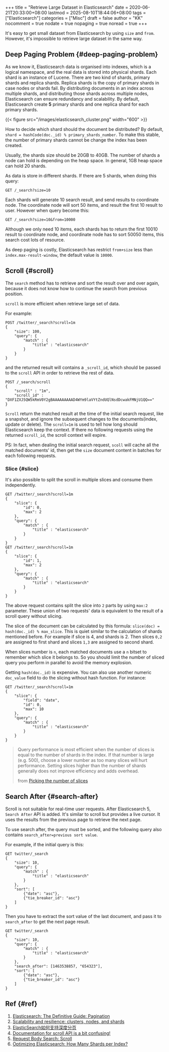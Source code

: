 +++
title = "Retrieve Large Dataset in Elasticsearch"
date = 2020-06-21T20:33:00+08:00
lastmod = 2025-08-10T18:44:06+08:00
tags = ["Elasticsearch"]
categories = ["Misc"]
draft = false
author = "KK"
nocomment = true
nodate = true
nopaging = true
noread = true
+++

It's easy to get small dataset from Elasticsearch by using `size` and `from`. However, it's impossible to retrieve large dataset in the same way.


## Deep Paging Problem {#deep-paging-problem}

As we know it, Elasticsearch data is organised into indexes, which is a logical namespace, and the real data is stored into physical shards. Each shard is an instance of Lucene. There are two kind of shards, primary shards and replica shards. Replica shards is the copy of primary shards in case nodes or shards fail. By distributing documents in an index across multiple shards, and distributing those shards across multiple nodes, Elasticsearch can ensure redundancy and scalability. By default, Elasticsearch create **5** primary shards and one replica shard for each primary shards.

{{< figure src="/images/elasticsearch_cluster.png" width="600" >}}

How to decide which shard should the document be distributed? By default, `shard = hashCode(doc._id) % primary_shards_number`. To make this stable, the number of primary shards cannot be change the index has been created.

Usually, the shards size should be 20GB to 40GB. The number of shards a node can hold is depending on the heap space. In general, 1GB heap space can hold 20 shards.

As data is store in different shards. If there are 5 shards, when doing this query:

```nil
GET /_search?size=10
```

Each shards will generate 10 search result, and send results to coordinate node. The coordinate node will sort 50 items, and result the first 10 result to user. However when query become this:

```nil
GET /_search?size=10&from=10000
```

Although we only need 10 items, each shards has to return the first 10010 result to coordinate node, and coordinate node has to sort 50050 items, this search cost lots of resource.

As deep paging is costly, Elasticsearch has restrict `from+size` less than `index.max-result-window`, the default value is `10000`.


## Scroll {#scroll}

The `search` method has to retrieve and sort the result over and over again, because it does not know how to continue the search from previous position.

`scroll` is more efficient when retrieve large set of data.

For example:

```nil
POST /twitter/_search?scroll=1m
{
    "size": 100,
    "query": {
        "match" : {
            "title" : "elasticsearch"
        }
    }
}
```

and the returned result will contains a `_scroll_id`, which should be passed to the `scroll` API in order to retrieve the rest of data.

```nil
POST /_search/scroll
{
    "scroll" : "1m",
    "scroll_id" : "DXF1ZXJ5QW5kRmV0Y2gBAAAAAAAAAD4WYm9laVYtZndUQlNsdDcwakFMNjU1QQ=="
}
```

`Scroll` return the matched result at the time of the initial search request, like a snapshot, and ignore the subsequent changes to the documents(index, update or delete). The `scroll=1m` is used to tell how long should Elasticsearch keep the context. If there no following requests using the returned `scroll_id`, the scroll context will expire.

PS: In fact, when dealing the initial search request, `scoll` will cache all the matched documents' id, then get the `size` document content in batches for each following requests.


### Slice {#slice}

It's also possible to split the scroll in multiple slices and consume them independently.

```nil
GET /twitter/_search?scroll=1m
{
    "slice": {
        "id": 0,
        "max": 2
    },
    "query": {
        "match" : {
            "title" : "elasticsearch"
        }
    }
}
GET /twitter/_search?scroll=1m
{
    "slice": {
        "id": 1,
        "max": 2
    },
    "query": {
        "match" : {
            "title" : "elasticsearch"
        }
    }
}
```

The above request contains split the slice into `2` parts by using `max:2` parameter. These union of two requests' data is equivalent to the result of a scroll query without slicing.

The slice of the document can be calculated by this formula: `slice(doc) = hash(doc._id) % max_slice`. This is quiet similar to the calculation of shards mentioned before. For example if slice is 4, and shards is 2. Then slices `0,2` are assigned to first shard and slices `1,3` are assigned to second shard.

When slices number is `n`, each matched documents use a `n` bitset to remember which slice it belongs to. So you should limit the number of sliced query you perform in parallel to avoid the memory explosion.

Getting `hash(doc._id)` is expensive. You can also use another numeric `doc_value` field to do the slicing without hash function. For instance:

```nil
GET /twitter/_search?scroll=1m
{
    "slice": {
        "field": "date",
        "id": 0,
        "max": 10
    },
    "query": {
        "match" : {
            "title" : "elasticsearch"
        }
    }
}
```

> Query performance is most efficient when the number of slices is equal to the number of shards in the index. If that number is large (e.g. 500), choose a lower number as too many slices will hurt performance. Setting slices higher than the number of shards generally does not improve efficiency and adds overhead.
>
> from [Picking the number of slices](https://www.elastic.co/guide/en/elasticsearch/reference/current/docs-reindex.html#docs-reindex-automatic-slice)


## Search After {#search-after}

Scroll is not suitable for real-time user requests. After Elasticsearch 5, `Search After` API is added. It's similar to scroll but provides a live cursor. It uses the results from the previous page to retrieve the next page.

To use search after, the query must be sorted, and the following query also contains `search_after=previous sort value`.

For example, if the initial query is this:

```nil
GET twitter/_search
{
    "size": 10,
    "query": {
        "match" : {
            "title" : "elasticsearch"
        }
    },
    "sort": [
        {"date": "asc"},
        {"tie_breaker_id": "asc"}
    ]
}
```

Then you have to extract the sort value of the last document, and pass it to `search_after` to get the next page result.

```nil
GET twitter/_search
{
    "size": 10,
    "query": {
        "match" : {
            "title" : "elasticsearch"
        }
    },
    "search_after": [1463538857, "654323"],
    "sort": [
        {"date": "asc"},
        {"tie_breaker_id": "asc"}
    ]
}
```


## Ref {#ref}

1.  [Elasticsearch: The Definitive Guide: Pagination](https://www.elastic.co/guide/en/elasticsearch/guide/current/pagination.html)
2.  [Scalability and resilience: clusters, nodes, and shards](https://www.elastic.co/guide/en/elasticsearch/reference/current/scalability.html)
3.  [ElasticSearch如何支持深度分页](http://arganzheng.life/deep-pagination-in-elasticsearch.html)
4.  [Documentation for scroll API is a bit confusing!](https://discuss.elastic.co/t/documentation-for-scroll-api-is-a-bit-confusing/185954)
5.  [Request Body Search: Scroll](https://www.elastic.co/guide/en/elasticsearch/reference/6.3/search-request-scroll.html)
6.  [Optimizing Elasticsearch: How Many Shards per Index?](https://qbox.io/blog/optimizing-elasticsearch-how-many-shards-per-index)

